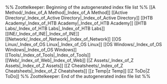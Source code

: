 %% Zoottelkeeper: Beginning of the autogenerated index file list  %%
 [[A Method/_Index_of_A Method|_Index_of_A Method]]
 [[Active Directory/_Index_of_Active Directory|_Index_of_Active Directory]]
 [[HTB Academy/_Index_of_HTB Academy|_Index_of_HTB Academy]]
 [[HTB Labs/_Index_of_HTB Labs|_Index_of_HTB Labs]]
 [[INE/_Index_of_INE|_Index_of_INE]]
 [[Network/_Index_of_Network|_Index_of_Network]]
 [[OS Linux/_Index_of_OS Linux|_Index_of_OS Linux]]
 [[OS Windows/_Index_of_OS Windows|_Index_of_OS Windows]]
 [[Tools/_Index_of_Tools|_Index_of_Tools]]
 [[Web/_Index_of_Web|_Index_of_Web]]
 [[Z Assets/_Index_of_Z Assets|_Index_of_Z Assets]]
 [[Z Cheatsheets/_Index_of_Z Cheatsheets|_Index_of_Z Cheatsheets]]
 [[z Temp|z Temp]]
 [[Z ToDo|Z ToDo]]
%% Zoottelkeeper: End of the autogenerated index file list  %%
